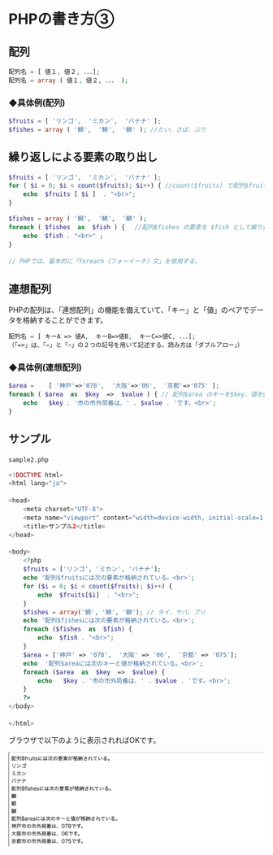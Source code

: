 # PHPの書き方③

## 配列

```PHP
配列名 = [ 値１, 値２, ．．．];
配列名 = array ( 値１, 値２, ．．． );
```

### ◆具体例(配列)

```PHP
$fruits = [ 'リンゴ',  'ミカン',  'バナナ' ];
$fishes = array ( '鯛',  '鯖',  '鰤' ); //たい、さば、ぶり
```

## 繰り返しによる要素の取り出し

```PHP
$fruits = [ 'リンゴ',  'ミカン',  'バナナ' ];
for ( $i = 0; $i < count($fruits); $i++) { //count($fruits) で配列$fruitsの要素数を返す
    echo  $fruits [ $i ]  . "<br>";
}
```

```PHP
$fishes = array ( '鯛',  '鯖',  '鰤' );
foreach ( $fishes  as  $fish ) { 　//配列$fishes の要素を $fish として繰り返し処理内で使用する
    echo  $fish . "<br>" ;
}

// PHPでは、基本的に「foreach（フォーイーチ）文」を使用する。
```

## 連想配列

PHPの配列は、「連想配列」の機能を備えていて、「キー」と「値」のペアでデータを格納することができます。

```PHP
配列名 = [ キーA => 値A,  キーB=>値B,  キーC=>値C, ．．．];
（「=>」は、「=」と「>」の２つの記号を用いて記述する。読み方は「ダブルアロー」）
```

### ◆具体例(連想配列)

```PHP
$area =    [ '神戸'=>'078',  '大阪'=>'06',  '京都'=>'075' ];
foreach ( $area  as  $key  =>  $value ) { // 配列$area のキーを$key、値を$valueで処理する
    echo   $key . '市の市外局番は、' . $value . 'です。<br>'; 
}
```

## サンプル

`sample2.php`

```php
<!DOCTYPE html>
<html lang="ja">

<head>
    <meta charset="UTF-8">
    <meta name="viewport" content="width=device-width, initial-scale=1.0">
    <title>サンプル2</title>
</head>

<body>
    <?php
    $fruits = ['リンゴ', 'ミカン', 'バナナ'];
    echo '配列$fruitsには次の要素が格納されている。<br>';
    for ($i = 0; $i < count($fruits); $i++) {
        echo  $fruits[$i]  . "<br>";
    }
    $fishes = array('鯛', '鯖', '鰤'); // タイ、サバ、ブリ
    echo '配列$fishesには次の要素が格納されている。<br>';
    foreach ($fishes  as  $fish) {
        echo  $fish . "<br>";
    }
    $area = ['神戸' => '078',  '大阪' => '06',  '京都' => '075'];
    echo  '配列$areaには次のキーと値が格納されている。<br>';
    foreach ($area  as  $key  =>  $value) {
        echo   $key . '市の市外局番は、' . $value . 'です。<br>';
    }
    ?>
</body>

</html>
```

ブラウザで以下のように表示されればOKです。

![](./images/sample2_display.png)
